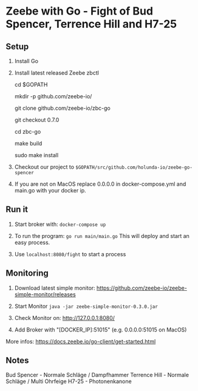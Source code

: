 # Zeebe with Go - Fight of Bud Spencer, Terrence Hill and H7-25

## Setup

1) Install Go

2) Install latest released Zeebe zbctl

    cd $GOPATH
    
    mkdir -p github.com/zeebe-io/
    
    git clone github.com/zeebe-io/zbc-go
    
    git checkout 0.7.0
    
    cd zbc-go
    
    make build
    
    sudo make install

3) Checkout our project to `$GOPATH/src/github.com/holunda-io/zeebe-go-spencer`

4) If you are not on MacOS replace 0.0.0.0 in docker-compose.yml and main.go with your docker ip.

## Run it

1) Start broker with: `docker-compose up`

2) To run the program: `go run main/main.go`
This will deploy and start an easy process.

3) Use `localhost:8080/fight` to start a process

## Monitoring

1) Download latest simple monitor: https://github.com/zeebe-io/zeebe-simple-monitor/releases

2) Start Monitor `java -jar zeebe-simple-monitor-0.3.0.jar`

3) Check Monitor on: http://127.0.0.1:8080/

4) Add Broker with "[DOCKER_IP]:51015" (e.g. 0.0.0.0:51015 on MacOS)

More infos: https://docs.zeebe.io/go-client/get-started.html

## Notes 

Bud Spencer - Normale Schläge / Dampfhammer
Terrence Hill - Normale Schläge / Multi Ohrfeige
H7-25 - Photonenkanone
